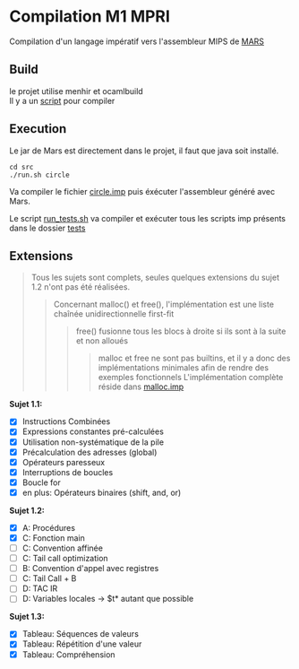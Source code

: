 # Compilation M1 MPRI

Compilation d'un langage impératif vers l'assembleur MIPS de [MARS](http://courses.missouristate.edu/KenVollmar/mars/)

## Build

le projet utilise menhir et ocamlbuild  
Il y a un [script](src/build.sh) pour compiler

## Execution

Le jar de Mars est directement dans le projet, il faut que java soit installé.

```
cd src
./run.sh circle
```
Va compiler le fichier [circle.imp](src/tests/circle.imp) puis éxécuter l'assembleur généré avec Mars.

Le script [run_tests.sh](src/run_tests.sh) va compiler et exécuter tous les scripts imp présents dans le dossier [tests](src/tests)

## Extensions

> Tous les sujets sont complets, seules quelques extensions du sujet 1.2 n'ont pas été réalisées.
>>Concernant malloc() et free(), l'implémentation est une liste chaînée unidirectionnelle first-fit
>>> free() fusionne tous les blocs à droite si ils sont à la suite et non alloués
>>>> malloc et free ne sont pas builtins, et il y a donc des implémentations minimales afin de rendre des exemples fonctionnels
>>>> L'implémentation complète réside dans [malloc.imp](src/tests/malloc.imp)

**Sujet 1.1:**
- [x] Instructions Combinées
- [x] Expressions constantes pré-calculées
- [x] Utilisation non-systématique de la pile
- [x] Précalculation des adresses (global)
- [x] Opérateurs paresseux
- [x] Interruptions de boucles
- [x] Boucle for
- [x] en plus: Opérateurs binaires (shift, and, or)

**Sujet 1.2:**
- [x] A: Procédures
- [x] C: Fonction main
- [ ] C: Convention affinée
- [ ] C: Tail call optimization
- [ ] B: Convention d'appel avec registres
- [ ] C: Tail Call + B
- [ ] D: TAC IR
- [ ] D: Variables locales -> $t* autant que possible

**Sujet 1.3:**
- [x] Tableau: Séquences de valeurs
- [x] Tableau: Répétition d'une valeur
- [x] Tableau: Compréhension
